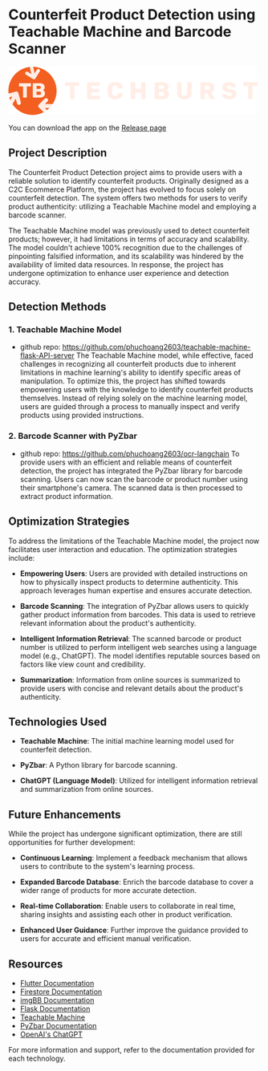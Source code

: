 # Counterfeit Product Detection using Teachable Machine and Barcode Scanner
![Platform Logo](./assets/images/light.png)

You can download the app on the [Release page](https://github.com/phuchoang2603/techburst-counterfeit/releases)

## Project Description

The Counterfeit Product Detection project aims to provide users with a reliable solution to identify counterfeit products. Originally designed as a C2C Ecommerce Platform, the project has evolved to focus solely on counterfeit detection. The system offers two methods for users to verify product authenticity: utilizing a Teachable Machine model and employing a barcode scanner.

The Teachable Machine model was previously used to detect counterfeit products; however, it had limitations in terms of accuracy and scalability. The model couldn't achieve 100% recognition due to the challenges of pinpointing falsified information, and its scalability was hindered by the availability of limited data resources. In response, the project has undergone optimization to enhance user experience and detection accuracy.

## Detection Methods

### 1. Teachable Machine Model
- github repo: https://github.com/phuchoang2603/teachable-machine-flask-API-server
The Teachable Machine model, while effective, faced challenges in recognizing all counterfeit products due to inherent limitations in machine learning's ability to identify specific areas of manipulation. To optimize this, the project has shifted towards empowering users with the knowledge to identify counterfeit products themselves. Instead of relying solely on the machine learning model, users are guided through a process to manually inspect and verify products using provided instructions.

### 2. Barcode Scanner with PyZbar 
- github repo: https://github.com/phuchoang2603/ocr-langchain
To provide users with an efficient and reliable means of counterfeit detection, the project has integrated the PyZbar library for barcode scanning. Users can now scan the barcode or product number using their smartphone's camera. The scanned data is then processed to extract product information.

## Optimization Strategies

To address the limitations of the Teachable Machine model, the project now facilitates user interaction and education. The optimization strategies include:

- **Empowering Users**: Users are provided with detailed instructions on how to physically inspect products to determine authenticity. This approach leverages human expertise and ensures accurate detection.

- **Barcode Scanning**: The integration of PyZbar allows users to quickly gather product information from barcodes. This data is used to retrieve relevant information about the product's authenticity.

- **Intelligent Information Retrieval**: The scanned barcode or product number is utilized to perform intelligent web searches using a language model (e.g., ChatGPT). The model identifies reputable sources based on factors like view count and credibility.

- **Summarization**: Information from online sources is summarized to provide users with concise and relevant details about the product's authenticity.

## Technologies Used

- **Teachable Machine**: The initial machine learning model used for counterfeit detection.

- **PyZbar**: A Python library for barcode scanning.

- **ChatGPT (Language Model)**: Utilized for intelligent information retrieval and summarization from online sources.

## Future Enhancements

While the project has undergone significant optimization, there are still opportunities for further development:

- **Continuous Learning**: Implement a feedback mechanism that allows users to contribute to the system's learning process.

- **Expanded Barcode Database**: Enrich the barcode database to cover a wider range of products for more accurate detection.

- **Real-time Collaboration**: Enable users to collaborate in real time, sharing insights and assisting each other in product verification.

- **Enhanced User Guidance**: Further improve the guidance provided to users for accurate and efficient manual verification.

## Resources

- [Flutter Documentation](https://flutter.dev/docs)
- [Firestore Documentation](https://firebase.google.com/docs/firestore)
- [imgBB Documentation](https://api.imgbb.com/)
- [Flask Documentation](https://flask.palletsprojects.com/)
- [Teachable Machine](https://teachablemachine.withgoogle.com/)
- [PyZbar Documentation](https://github.com/NaturalHistoryMuseum/pyzbar)
- [OpenAI's ChatGPT](https://platform.openai.com/docs/guides/chat)

For more information and support, refer to the documentation provided for each technology.